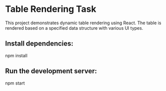 # Table Rendering Task

This project demonstrates dynamic table rendering using React. The table is rendered based on a specified data structure with various UI types.

## Install dependencies:

npm install

## Run the development server:

npm start
